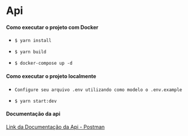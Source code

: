 # Api

#### Como executar o projeto com Docker

- `$ yarn install`

- `$ yarn build`

- `$ docker-compose up -d`

#### Como executar o projeto localmente

- `Configure seu arquivo .env utilizando como modelo o .env.example`

- `$ yarn start:dev`

#### Documentação da api

[Link da Documentação da Api - Postman](https://first-player-winner.postman.co/workspace/Team-Workspace~098af696-3016-493a-8a98-bb9724fd54e5 'LInk da Documentação da Api - Postman')
